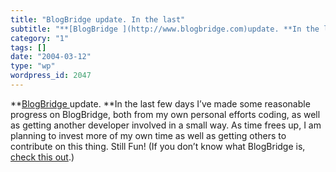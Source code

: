 ```yaml
---
title: "BlogBridge update. In the last"
subtitle: "**[BlogBridge ](http://www.blogbridge.com)update. **In the last few days I’ve made some reasonable p..."
category: "1"
tags: []
date: "2004-03-12"
type: "wp"
wordpress_id: 2047
---
```

**[BlogBridge ](http://www.blogbridge.com)update. **In the last few days I’ve made some reasonable progress on BlogBridge, both from my own personal efforts coding, as well as getting another developer involved in a small way. As time frees up, I am planning to invest more of my own time as well as getting others to contribute on this thing. Still Fun! (If you don’t know what BlogBridge is, [check this out](http://www.blogbridge.com).)